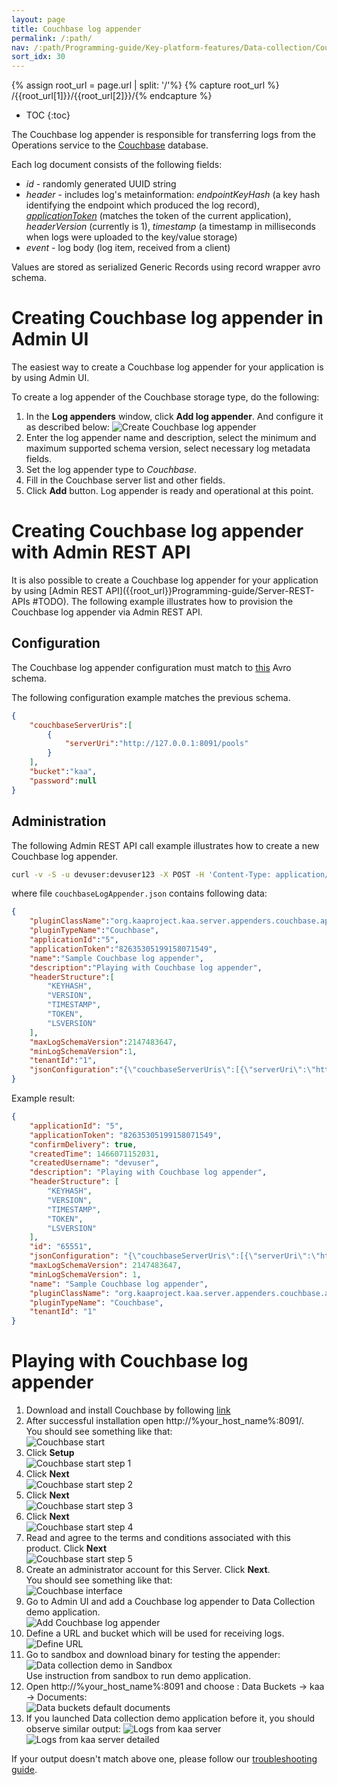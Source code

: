 ```yaml
---
layout: page
title: Couchbase log appender
permalink: /:path/
nav: /:path/Programming-guide/Key-platform-features/Data-collection/Couchbase-log-appender
sort_idx: 30
---
```


{% assign root_url = page.url | split: '/'%}
{% capture root_url  %} /{{root_url[1]}}/{{root_url[2]}}/{% endcapture %}

* TOC
{:toc}

The Couchbase log appender is responsible for transferring logs from the Operations service to the [Couchbase](http://www.couchbase.com/) database.

Each log document consists of the following fields:  

* _id_ - randomly generated UUID string
* _header_ - includes log's metainformation: _endpointKeyHash_ (a key hash identifying the endpoint which produced the log record),
_[applicationToken]({{root_url}}Glossary)_ (matches the token of the current application), _headerVersion_ (currently is 1),
_timestamp_ (a timestamp in milliseconds when logs were uploaded to the key/value storage)
* _event_ - log body (log item, received from a client)

Values are stored as serialized Generic Records using record wrapper avro schema.

# Creating Couchbase log appender in Admin UI

The easiest way to create a Couchbase log appender for your application is by using Admin UI.

To create a log appender of the Couchbase storage type, do the following:

1. In the **Log appenders** window, click **Add log appender**. And configure it as described below:
![Create Couchbase log appender](attach/create-couchbase-log-appender.png)
2. Enter the log appender name and description, select the minimum and maximum supported schema version, select necessary log metadata fields.
3. Set the log appender type to _Couchbase_.
4. Fill in the Couchbase server list and other fields.
5. Click **Add** button. Log appender is ready and operational at this point.

# Creating Couchbase log appender with Admin REST API

It is also possible to create a Couchbase log appender for your application by using [Admin REST API]({{root_url}}Programming-guide/Server-REST-APIs #TODO).
The following example illustrates how to provision the Couchbase log appender via Admin REST API.

## Configuration

The Couchbase log appender configuration must match to
[this](https://github.com/kaaproject/kaa/blob/master/server/appenders/couchbase-appender/src/main/avro/couchbase-appender-config.avsc) Avro schema.

The following configuration example matches the previous schema.

```json
{
    "couchbaseServerUris":[
        {
            "serverUri":"http://127.0.0.1:8091/pools"
        }
    ],
    "bucket":"kaa",
    "password":null
}
```

## Administration

The following Admin REST API call example illustrates how to create a new Couchbase log appender.

```bash
curl -v -S -u devuser:devuser123 -X POST -H 'Content-Type: application/json' -d @couchbaseLogAppender.json "http://localhost:8080/kaaAdmin/rest/api/logAppender" | python -mjson.tool
```
where file ```couchbaseLogAppender.json``` contains following data:

```json
{
    "pluginClassName":"org.kaaproject.kaa.server.appenders.couchbase.appender.CouchbaseLogAppender",
    "pluginTypeName":"Couchbase",
    "applicationId":"5",
    "applicationToken":"82635305199158071549",
    "name":"Sample Couchbase log appender",
    "description":"Playing with Couchbase log appender",
    "headerStructure":[
        "KEYHASH",
        "VERSION",
        "TIMESTAMP",
        "TOKEN",
        "LSVERSION"
    ],
    "maxLogSchemaVersion":2147483647,
    "minLogSchemaVersion":1,
    "tenantId":"1",
    "jsonConfiguration":"{\"couchbaseServerUris\":[{\"serverUri\":\"http://127.0.0.1:8091/pools\"}],\"bucket\":\"kaa\",\"password\":{\"string\":\"\"}}"
}
```

Example result:

```json
{
    "applicationId": "5",
    "applicationToken": "82635305199158071549",
    "confirmDelivery": true,
    "createdTime": 1466071152031,
    "createdUsername": "devuser",
    "description": "Playing with Couchbase log appender",
    "headerStructure": [
        "KEYHASH",
        "VERSION",
        "TIMESTAMP",
        "TOKEN",
        "LSVERSION"
    ],
    "id": "65551",
    "jsonConfiguration": "{\"couchbaseServerUris\":[{\"serverUri\":\"http://127.0.0.1:8091/pools\"}],\"bucket\":\"kaa\",\"password\":{\"string\":\"\"}}",
    "maxLogSchemaVersion": 2147483647,
    "minLogSchemaVersion": 1,
    "name": "Sample Couchbase log appender",
    "pluginClassName": "org.kaaproject.kaa.server.appenders.couchbase.appender.CouchbaseLogAppender",
    "pluginTypeName": "Couchbase",
    "tenantId": "1"
}
```

# Playing with Couchbase log appender

1. Download and install Couchbase by following [link](http://developer.couchbase.com/documentation/server/current/getting-started/installing.html#installing)
2. After successful installation open http://%your_host_name%:8091/. <br/>
You should see something like that: <br/>
![Couchbase start](attach/couchbase-start.png) <br/>
3. Click **Setup** <br/>
![Couchbase start step 1](attach/couchbase-start-next.png) <br/>
4. Click **Next** <br/>
![Couchbase start step 2](attach/couchbase-start-next2.png) <br/>
5. Click **Next** <br/>
![Couchbase start step 3](attach/couchbase-start-next3.png) <br/>
6. Click **Next** <br/>
![Couchbase start step 4](attach/couchbase-start-next4.png) <br/>
7. Read and agree to the terms and conditions associated with this product. Click **Next** <br/>
![Couchbase start step 5](attach/couchbase-start-next5.png) <br/>
8. Create an administrator account for this Server. Click **Next**. <br/>
You should see something like that: <br/>
![Couchbase interface](attach/couchbase-8091.png) <br/>
9. Go to Admin UI and add a Couchbase log appender to Data Collection demo application. <br/>
![Add Couchbase log appender](attach/add-couchbase-log-appender.png) <br/>
10. Define a URL and bucket which will be used for receiving logs. <br/>
![Define URL](attach/define-url.png) <br/>
11. Go to sandbox and download binary for testing the appender: <br/>
![Data collection demo in Sandbox](attach/data-collection-demo-in-sandbox.png) <br/>
Use instruction from sandbox to run demo application. <br/>
12. Open http://%your_host_name%:8091 and choose : Data Buckets -> kaa -> Documents: <br/>
![Data buckets default documents](attach/data-buckets-default-documents.png) <br/>
13. If you launched Data collection demo application before it, you should observe similar output:
![Logs from kaa server](attach/logs-from-kaa-server1.png)
![Logs from kaa server detailed](attach/logs-from-kaa-server2.png)

If your output doesn't match above one, please follow our [troubleshooting guide]({{root_url}}Administration-guide/Troubleshooting).
